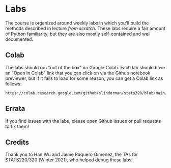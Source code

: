 # Labs

The course is organized around weekly labs in which you'll build the methods described in lecture _from scratch_. These labs require a fair amount of Python familiarity, but they are also mostly self-contained and well documented.

## Colab
The labs should run "out of the box" on Google Colab. Each lab should have an "Open in Colab" link that you can click on via the Github notebook previewer, but if it fails to load for some reason, you can get a Colab link as follows:
```
https://colab.research.google.com/github/slinderman/stats320/blob/main/labs/<lab_file_name.ipynb>
```

## Errata
If you find issues with the labs, please open Github issues or pull requests to fix them!

## Credits
Thank you to Han Wu and Jaime Roquero Gimenez, the TAs for STATS220/320 (Winter 2021), who helped debug these labs!